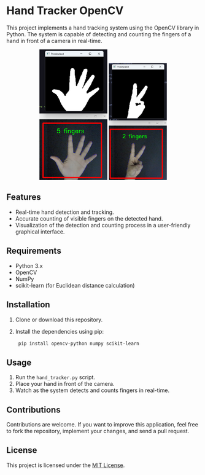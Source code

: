 # Hand Tracker OpenCV

This project implements a hand tracking system using the OpenCV library in Python. The system is capable of detecting and counting the fingers of a hand in front of a camera in real-time.

<p align="center">
  <img src="image-3.png" alt="Image 3" width="35%">
  <img src="image-1.png" alt="Image 1" width="30%">
</p>

## Features

- Real-time hand detection and tracking.
- Accurate counting of visible fingers on the detected hand.
- Visualization of the detection and counting process in a user-friendly graphical interface.

## Requirements

- Python 3.x
- OpenCV
- NumPy
- scikit-learn (for Euclidean distance calculation)

## Installation

1. Clone or download this repository.
2. Install the dependencies using pip:

   ```bash
    pip install opencv-python numpy scikit-learn
   ```

## Usage

1. Run the `hand_tracker.py` script.
2. Place your hand in front of the camera.
3. Watch as the system detects and counts fingers in real-time.

## Contributions

Contributions are welcome. If you want to improve this application, feel free to fork the repository, implement your changes, and send a pull request.

## License

This project is licensed under the [MIT License](LICENSE).
